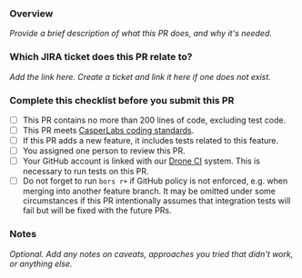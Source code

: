 ### Overview

_Provide a brief description of what this PR does, and why it's needed._

### Which JIRA ticket does this PR relate to?

_Add the link here. Create a ticket and link it here if one does not exist._

### Complete this checklist before you submit this PR

- [ ] This PR contains no more than 200 lines of code, excluding test code.
- [ ] This PR meets [CasperLabs coding standards](https://casperlabs.atlassian.net/wiki/spaces/EN/pages/16842753/Coding+Standards).
- [ ] If this PR adds a new feature, it includes tests related to this feature.
- [ ] You assigned one person to review this PR.
- [ ] Your GitHub account is linked with our [Drone CI](https://drone-auto.casperlabs.io/) system. This is necessary to run tests on this PR.
- [ ] Do not forget to run `bors r+` if GitHub policy is not enforced, e.g. when merging into another feature branch. It may be omitted under some circumstances if this PR intentionally assumes that integration tests will fail but will be fixed with the future PRs.

### Notes

_Optional. Add any notes on caveats, approaches you tried that didn't work, or anything else._
